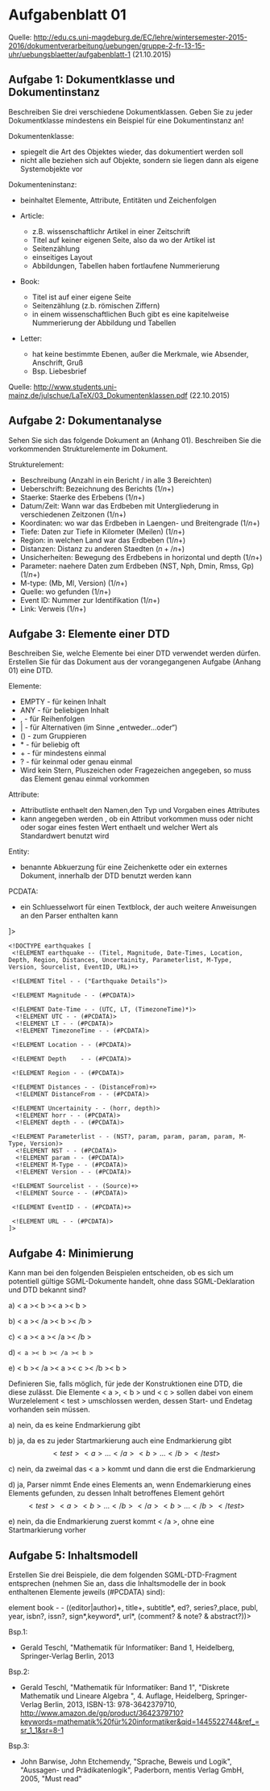 # Aufgabenblatt 01
Quelle: http://edu.cs.uni-magdeburg.de/EC/lehre/wintersemester-2015-2016/dokumentverarbeitung/uebungen/gruppe-2-fr-13-15-uhr/uebungsblaetter/aufgabenblatt-1 (21.10.2015)

## Aufgabe 1: Dokumentklasse und Dokumentinstanz
Beschreiben Sie drei verschiedene Dokumentklassen. Geben Sie zu jeder Dokumentklasse mindestens ein Beispiel für eine Dokumentinstanz an!

Dokumentenklasse:
* spiegelt die Art des Objektes wieder, das dokumentiert werden soll
* nicht alle beziehen sich auf Objekte, sondern sie liegen dann als eigene Systemobjekte vor

Dokumenteninstanz:
* beinhaltet Elemente, Attribute, Entitäten und Zeichenfolgen

* Article:
  * z.B. wissenschaftlichr Artikel in einer  Zeitschrift
  * Titel auf keiner eigenen Seite, also da wo der Artikel ist
  * Seitenzählung
  * einseitiges Layout
  * Abbildungen, Tabellen haben fortlaufene Nummerierung
* Book:
  * Titel ist auf einer eigene Seite
  * Seitenzählung (z.b. römischen Ziffern)
  * in einem wissenschaftlichen Buch gibt es eine kapitelweise Nummerierung der Abbildung und Tabellen
* Letter:
  * hat keine bestimmte Ebenen, außer die Merkmale, wie Absender, Anschrift, Gruß
  * Bsp. Liebesbrief

Quelle: http://www.students.uni-mainz.de/julschue/LaTeX/03_Dokumentenklassen.pdf (22.10.2015)

## Aufgabe 2: Dokumentanalyse
Sehen Sie sich das folgende Dokument an (Anhang 01). Beschreiben Sie die vorkommenden Strukturelemente im Dokument.

Strukturelement:
* Beschreibung (Anzahl in ein Bericht / in alle 3 Bereichten)
* Ueberschrift: Bezeichnung des Berichts ($1/n+$)
* Staerke: Staerke des Erbebens ($1/n+$)
* Datum/Zeit: Wann war das Erdbeben mit Untergliederung in verschiedenen Zeitzonen (1/n+)
* Koordinaten: wo war das Erdbeben in Laengen- und Breitengrade ($1/n+$)
* Tiefe: Daten zur Tiefe in Kilometer (Meilen) ($1/n+$)
* Region: in welchen Land war das Erdbeben ($1/n+$)
* Distanzen: Distanz zu anderen Staedten ($n+/n+$)
* Unsicherheiten: Bewegung des Erdbebens in horizontal und depth ($1/n+$)
* Parameter: naehere Daten zum Erdbeben (NST, Nph, Dmin, Rmss, Gp) ($1/n+$)
* M-type: (Mb, Ml, Version) ($1/n+$)
* Quelle: wo gefunden ($1/n+$)
* Event ID: Nummer zur Identifikation ($1/n+$)
* Link: Verweis ($1/n+$)

## Aufgabe 3: Elemente einer DTD
Beschreiben Sie, welche Elemente bei einer DTD verwendet werden dürfen. Erstellen Sie für das Dokument aus der vorangegangenen Aufgabe (Anhang 01) eine DTD.

Elemente:
* EMPTY - für keinen Inhalt
* ANY   - für beliebigen Inhalt
* ,     - für Reihenfolgen
* |     - für Alternativen (im Sinne „entweder…oder“)
* ()    - zum Gruppieren
* \*    - für beliebig oft
* \+    - für mindestens einmal
* ?     - für keinmal oder genau einmal
* Wird kein Stern, Pluszeichen oder Fragezeichen angegeben, so muss das Element genau einmal vorkommen

Attribute:
* Attributliste enthaelt den Namen,den Typ und Vorgaben eines Attributes
* kann angegeben werden , ob ein Attribut vorkommen muss oder nicht oder sogar eines festen Wert enthaelt und welcher Wert als Standardwert benutzt wird

Entity:
* benannte Abkuerzung für eine Zeichenkette oder ein externes Dokument, innerhalb der DTD benutzt werden kann

PCDATA:
* ein Schluesselwort für einen Textblock, der auch weitere Anweisungen an den Parser enthalten kann

<!DOCTYPE text [
<!ELEMENT text -- (überschrift, stärke, datum/zeit, koordinaten, tiefe, region, distanzen, unsicherheiten, parameter, m-type, quelle, event id, link)>

<!ELEMENT überschrift -- (#PCDATA)+>

<!ELEMENT stärke -- (#PCDATA)+>

<!ELEMENT datum/zeit -- (#PCDATA)+>

<!ELEMENT koordinaten -- (#PCDATA)+>

<!ELEMENT tiefe	-- (#PCDATA)+>

<!ELEMENT region -- (#PCDATA)+>

<!ELEMENT distanzen -- (#PCDATA)+>

<!ELEMENT unsicherheiten -- (#PCDATA)+>

<!ELEMENT parameter -- (#PCDATA)+>

<!ELEMENT quelle -- (#PCDATA)+>

<!ELEMENT event id -- (#PCDATA)+>

<!ELEMENT link -- (#PCDATA)+>
]>


```
<!DOCTYPE earthquakes [
 <!ELEMENT earthquake -- (Titel, Magnitude, Date-Times, Location, Depth, Region, Distances, Uncertainity, Parameterlist, M-Type, Version, Sourcelist, EventID, URL)+>

 <!ELEMENT Titel - - ("Earthquake Details")>

 <!ELEMENT Magnitude - - (#PCDATA)>

 <!ELEMENT Date-Time - - (UTC, LT, (TimezoneTime)*)>
  <!ELEMENT UTC - - (#PCDATA)>
  <!ELEMENT LT - - (#PCDATA)>
  <!ELEMENT TimezoneTime - - (#PCDATA)>

 <!ELEMENT Location - - (#PCDATA)>

 <!ELEMENT Depth	- - (#PCDATA)>

 <!ELEMENT Region - - (#PCDATA)>

 <!ELEMENT Distances - - (DistanceFrom)+>
  <!ELEMENT DistanceFrom - - (#PCDATA)>

 <!ELEMENT Uncertainity - - (horr, depth)>
  <!ELEMENT horr - - (#PCDATA)>
  <!ELEMENT depth - - (#PCDATA)>

 <!ELEMENT Parameterlist - - (NST?, param, param, param, param, M-Type, Version)>
  <!ELEMENT NST - - (#PCDATA)>
  <!ELEMENT param - - (#PCDATA)>
  <!ELEMENT M-Type - - (#PCDATA)>
  <!ELEMENT Version - - (#PCDATA)>

 <!ELEMENT Sourcelist - - (Source)+>
  <!ELEMENT Source - - (#PCDATA)>

 <!ELEMENT EventID - - (#PCDATA)+>

 <!ELEMENT URL - - (#PCDATA)>
]>
```

## Aufgabe 4: Minimierung
Kann man bei den folgenden Beispielen entscheiden, ob es sich um
potentiell gültige SGML-Dokumente handelt, ohne dass SGML-Deklaration
und DTD bekannt sind?

a) < a >< b >< a >< b >

b) < a >< /a >< b >< /b >

c) < a >< a >< /a >< /b >

d) ```< a >< b >< /a >< b >```

e) < b >< /a >< a >< c >< /b >< b >


Definieren Sie, falls möglich, für jede der Konstruktionen eine DTD, die diese zulässt. Die Elemente < a >, < b > und < c > sollen dabei von einem Wurzelelement < test > umschlossen werden, dessen Start- und Endetag vorhanden sein müssen.

a) nein, da es keine Endmarkierung gibt

b) ja, da es zu jeder Startmarkierung auch eine Endmarkierung gibt
$$< test >
< a > ... < /a >
< b > ... < /b >
< /test >$$

c) nein, da zweimal das < a > kommt und dann die erst die Endmarkierung

d) ja, Parser nimmt Ende eines Elements an, wenn Endemarkierung eines Elements gefunden, zu dessen Inhalt betroffenes Element gehört
$$< test >
< a > < b > ... < /b >
< /a >
< b > ... < /b >
< /test >$$

e) nein, da die Endmarkierung zuerst kommt < /a >, ohne eine Startmarkierung vorher

## Aufgabe 5: Inhaltsmodell
Erstellen Sie drei Beispiele, die dem folgenden SGML-DTD-Fragment entsprechen (nehmen Sie an, dass die Inhaltsmodelle der in book enthaltenen Elemente jeweils (#PCDATA) sind):

element book - - \(\(editor\|author)+, title+, subtitle*, ed?, series?,place, publ, year, isbn?, issn?, sign*,keyword*, url*, (comment? & note? & abstract?))>

Bsp.1:
* Gerald Teschl, "Mathematik für Informatiker: Band 1, Heidelberg, Springer-Verlag Berlin, 2013

Bsp.2:
* Gerald Teschl, "Mathematik für Informatiker: Band 1", "Diskrete Mathematik und Lineare Algebra ", 4. Auflage, Heidelberg, Springer-Verlag Berlin, 2013, ISBN-13: 978-3642379710, http://www.amazon.de/gp/product/3642379710?keywords=mathematik%20für%20informatiker&qid=1445522744&ref_=sr_1_1&sr=8-1

Bsp.3:
*  John Barwise, John Etchemendy, "Sprache, Beweis und Logik", "Aussagen- und Prädikatenlogik", Paderborn, mentis Verlag GmbH, 2005, "Must read"
